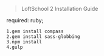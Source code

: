 > LoftSchool 2 Installation Guide

required: ruby;

	1.gem install compass
	2.gem install sass-globbing
	3.npm install
	4.gulp